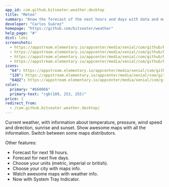 ```yaml
---
app_id: com.github.bitseater.weather.desktop
title: "Meteo"
summary: "Know the forecast of the next hours and days with data and maps"
developer: "Carlos Suárez"
homepage: "https://github.com/bitseater/weather"
help_page: "#"
dist: loki
screenshots:
  - https://appstream.elementary.io/appcenter/media/xenial/com/github/bitseater.weather.desktop/E832DAF04D1B5C8B0CDBECFD370E199A/screenshots/image-1_orig.png
  - https://appstream.elementary.io/appcenter/media/xenial/com/github/bitseater.weather.desktop/E832DAF04D1B5C8B0CDBECFD370E199A/screenshots/image-2_orig.png
  - https://appstream.elementary.io/appcenter/media/xenial/com/github/bitseater.weather.desktop/E832DAF04D1B5C8B0CDBECFD370E199A/screenshots/image-3_orig.png
  - https://appstream.elementary.io/appcenter/media/xenial/com/github/bitseater.weather.desktop/E832DAF04D1B5C8B0CDBECFD370E199A/screenshots/image-4_orig.png
icons:
  "64": https://appstream.elementary.io/appcenter/media/xenial/com/github/bitseater.weather.desktop/E832DAF04D1B5C8B0CDBECFD370E199A/icons/64x64/com.github.bitseater.weather_com.github.bitseater.weather.png
  "128": https://appstream.elementary.io/appcenter/media/xenial/com/github/bitseater.weather.desktop/E832DAF04D1B5C8B0CDBECFD370E199A/icons/128x128/com.github.bitseater.weather_com.github.bitseater.weather.png
  "64@2": https://appstream.elementary.io/appcenter/media/xenial/com/github/bitseater.weather.desktop/E832DAF04D1B5C8B0CDBECFD370E199A/icons/64x64@2/com.github.bitseater.weather_com.github.bitseater.weather.png
color:
  primary: "#660066"
  primary-text: "rgb(189, 253, 255)"
price: 1
redirect_from:
  - /com.github.bitseater.weather.desktop/
---
```


<p>Current weather, with information about temperature, pressure,
        wind speed and direction, sunrise and sunset. Show awesome maps with
        all the information. Switch between some maps distributors.</p>
<p>Other features:</p>
<ul>
  <li>Forecast for next 18 hours.</li>
  <li>Forecast for next five days.</li>
  <li>Choose your units (metric, imperial or british).</li>
  <li>Choose your city with maps info.</li>
  <li>Watch awesome maps with weather info.</li>
  <li>Now with System Tray Indicator.</li>
</ul>
